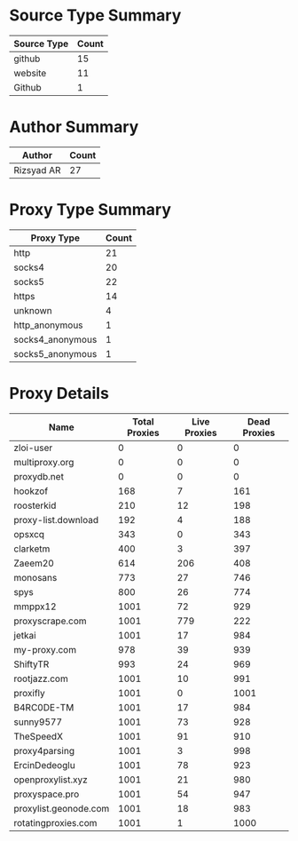 # Source Type Summary

| Source Type | Count |
|-------------|-------|
| github | 15 |
| website | 11 |
| Github | 1 |


# Author Summary

| Author | Count |
|--------|-------|
| Rizsyad AR | 27 |


# Proxy Type Summary

| Proxy Type | Count |
|------------|-------|
| http | 21 |
| socks4 | 20 |
| socks5 | 22 |
| https | 14 |
| unknown | 4 |
| http_anonymous | 1 |
| socks4_anonymous | 1 |
| socks5_anonymous | 1 |


# Proxy Details

| Name | Total Proxies | Live Proxies | Dead Proxies |
|------|---------------|--------------|---------------|
| zloi-user | 0 | 0 | 0 |
| multiproxy.org | 0 | 0 | 0 |
| proxydb.net | 0 | 0 | 0 |
| hookzof | 168 | 7 | 161 |
| roosterkid | 210 | 12 | 198 |
| proxy-list.download | 192 | 4 | 188 |
| opsxcq | 343 | 0 | 343 |
| clarketm | 400 | 3 | 397 |
| Zaeem20 | 614 | 206 | 408 |
| monosans | 773 | 27 | 746 |
| spys | 800 | 26 | 774 |
| mmppx12 | 1001 | 72 | 929 |
| proxyscrape.com | 1001 | 779 | 222 |
| jetkai | 1001 | 17 | 984 |
| my-proxy.com | 978 | 39 | 939 |
| ShiftyTR | 993 | 24 | 969 |
| rootjazz.com | 1001 | 10 | 991 |
| proxifly | 1001 | 0 | 1001 |
| B4RC0DE-TM | 1001 | 17 | 984 |
| sunny9577 | 1001 | 73 | 928 |
| TheSpeedX | 1001 | 91 | 910 |
| proxy4parsing | 1001 | 3 | 998 |
| ErcinDedeoglu | 1001 | 78 | 923 |
| openproxylist.xyz | 1001 | 21 | 980 |
| proxyspace.pro | 1001 | 54 | 947 |
| proxylist.geonode.com | 1001 | 18 | 983 |
| rotatingproxies.com | 1001 | 1 | 1000 |
